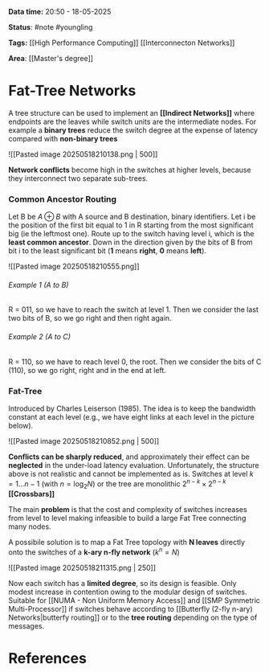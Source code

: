 **Data time:** 20:50 - 18-05-2025

**Status**: #note #youngling 

**Tags:** [[High Performance Computing]] [[Interconnecton Networks]]

**Area**: [[Master's degree]]
# Fat-Tree Networks

A tree structure can be used to implement an **[[Indirect Networks]]** where endpoints are the leaves while switch units are the intermediate nodes. For example a **binary trees** reduce the switch degree at the expense of latency compared with **non-binary trees**

![[Pasted image 20250518210138.png | 500]]

**Network conflicts** become high in the switches at higher levels, because they interconnect two separate sub-trees.

### Common Ancestor Routing
Let B be $A \oplus B$ with A source and B destination, binary identifiers. Let i be the position of the first bit equal to 1 in R starting from the most significant big (ie the leftmost one). Route up to the switch having level i, which is the **least common ancestor**. Down in the direction given by the bits of B from bit i to the least significant bit (**1** means **right**, **0** means **left**).

![[Pasted image 20250518210555.png]]
###### Example 1 (A to B)
R = 011, so we have to reach the switch at level 1. Then we consider the last two bits of B, so we go right and then right again.
###### Example 2 (A to C)
R = 110, so we have to reach level 0, the root. Then we consider the bits of C (110), so we go right, right and in the end at left.

### Fat-Tree
Introduced by Charles Leiserson (1985). The idea is to keep the bandwidth constant at each level (e.g., we have eight links at each level in the picture below).

![[Pasted image 20250518210852.png | 500]]

**Conflicts can be sharply reduced**, and approximately their effect can be **neglected** in the under-load latency evaluation. Unfortunately, the structure above is not realistic and cannot be implemented as is. Switches at level $k = 1 \dots n-1$ (with $n = \log_2 N$) or the tree are monolithic $2^{n-k} \times 2^{n-k}$ **[[Crossbars]]**

The main **problem** is that the cost and complexity of switches increases from level to level making infeasible to build a large Fat Tree connecting many nodes. 

A possibile solution is to map a Fat Tree topology with **N leaves** directly onto the switches of a **k-ary n-fly network** ($k^n = N$)

![[Pasted image 20250518211315.png | 250]]

Now each switch has a **limited degree**, so its design is feasible. Only modest increase in contention owing to the modular design of switches. Suitable for [[NUMA - Non Uniform Memory Access]] and [[SMP Symmetric Multi-Processor]] if switches behave according to [[Butterfly (2-fly n-ary) Networks|butterfy routing]] or to the **tree routing** depending on the type of messages.

# References